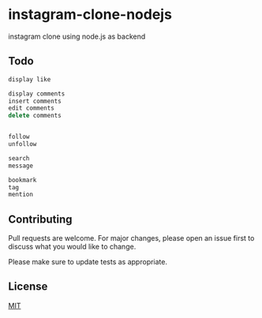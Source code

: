 # instagram-clone-nodejs

instagram clone using node.js as backend

## Todo

```javascript
display like

display comments
insert comments
edit comments
delete comments


follow
unfollow

search
message

bookmark
tag
mention
```

## Contributing

Pull requests are welcome. For major changes, please open an issue first
to discuss what you would like to change.

Please make sure to update tests as appropriate.

## License

[MIT](https://github.com/afifudinmtop/instagram-clone-nodejs/blob/main/LICENSE)
